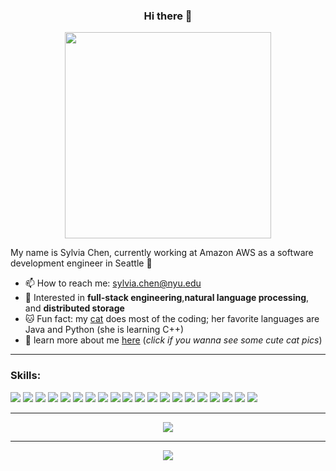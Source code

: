 <link rel="stylesheet"
href="https://fonts.googleapis.com/css?family=Lalezar">
    

<div align="center" margin="auto">
  <h3>Hi there 👋 </h3>
  <img src="https://media1.giphy.com/media/ABkE3PaZgOSQtaBSXm/giphy.gif?cid=790b761127591f7a8ce342cf3d86afe018b3a580b213e81c&rid=giphy.gif&ct=g"  width="330">
</div>

<!--
**Sylvia-Siyu-Chen/Sylvia-Siyu-Chen** is a ✨ _special_ ✨ repository because its `README.md` (this file) appears on your GitHub profile.

Here are some ideas to get you started:

- 🔭 I’m currently working on .
- 🌱 I’m currently 
- 👯 I’m looking to collaborate on ...
- 🤔 I’m looking for help with ...
- 💬 Ask me about ...
- 📫 How to reach me: ...
- 😄 Pronouns: ...
- ⚡ Fun fact: ...
-->
My name is Sylvia Chen, currently working at Amazon AWS as a software development engineer in Seattle 🍌

- 📫 How to reach me: sylvia.chen@nyu.edu
- 💬 Interested in **full-stack engineering**,**natural language processing**, and **distributed storage**
- 🐱 Fun fact: my [cat](https://www.sylviachen.me/cat) does most of the coding; her favorite languages are Java and Python (she is learning C++) 
- 👤 learn more about me [here](https://www.sylviachen.me)  (_click if you wanna see some cute cat pics_)  

- ---
### Skills: 

<div align="left">
<img  src="https://img.shields.io/badge/C-00599C?style=for-the-badge&logo=c&logoColor=white">
<img  src="https://img.shields.io/badge/C%2B%2B-00599C?style=for-the-badge&logo=c%2B%2B&logoColor=white">
<img  src="https://img.shields.io/badge/Java-ED8B00?style=for-the-badge&logo=java&logoColor=white">
<img  src="https://img.shields.io/badge/JavaScript-323330?style=for-the-badge&logo=javascript&logoColor=F7DF1E">
<img  src="https://img.shields.io/badge/json-5E5C5C?style=for-the-badge&logo=json&logoColor=white">
<img  src="https://img.shields.io/badge/Python-FFD43B?style=for-the-badge&logo=python&logoColor=blue">
<img  src="https://img.shields.io/badge/MongoDB-4EA94B?style=for-the-badge&logo=mongodb&logoColor=white">
<img  src="https://img.shields.io/badge/MySQL-005C84?style=for-the-badge&logo=mysql&logoColor=white">
<img  src="https://img.shields.io/badge/PostgreSQL-316192?style=for-the-badge&logo=postgresql&logoColor=white">
<img  src="https://img.shields.io/badge/Neo4j-018bff?style=for-the-badge&logo=neo4j&logoColor=white">

<img  src="https://img.shields.io/badge/Node.js-339933?style=for-the-badge&logo=nodedotjs&logoColor=white">
<img  src="https://img.shields.io/badge/React-20232A?style=for-the-badge&logo=react&logoColor=61DAFB">

<img src="https://img.shields.io/badge/HTML5-E34F26?style=for-the-badge&logo=html5&logoColor=white">
<img src="https://img.shields.io/badge/CSS3-1572B6?style=for-the-badge&logo=css3&logoColor=white">
 <img src="https://img.shields.io/badge/LaTeX-47A141?style=for-the-badge&logo=LaTeX&logoColor=white">
 <img src="https://img.shields.io/badge/Numpy-777BB4?style=for-the-badge&logo=numpy&logoColor=white">
 <img src="https://img.shields.io/badge/Pandas-2C2D72?style=for-the-badge&logo=pandas&logoColor=white">
 <img src="https://img.shields.io/badge/Bootstrap-563D7C?style=for-the-badge&logo=bootstrap&logoColor=white">
 <img src="https://img.shields.io/badge/Mocha-8D6748?style=for-the-badge&logo=Mocha&logoColor=white">
 <img src="https://img.shields.io/badge/Postman-FF6C37?style=for-the-badge&logo=Postman&logoColor=white">

</div>


---

<div align="center">
  <img src="https://github-readme-stats.vercel.app/api?username=sylvia-siyu-chen&theme=prussian">
</div>

<!-- <div align="center">
<img src="https://github-profile-summary-cards.vercel.app/api/cards/profile-details?username=sylvia-siyu-chen&theme=nord_bright">
  </div>
 -->

<!-- [![Anurag's GitHub stats](https://github-readme-stats.vercel.app/api?username=Sylvia-Siyu-Chen)](https://github.com/anuraghazra/github-readme-stats)
 -->
---
<!-- [![Top Langs](https://github-readme-stats.vercel.app/api/top-langs/?username=Sylvia-Siyu-Chen)](https://github.com/anuraghazra/github-readme-stats)
 -->
 <div align="center" >
<img src="https://raw.githubusercontent.com/akshitagupta15june/akshitagupta15june/output/github-contribution-grid-snake.svg">
  </div>

